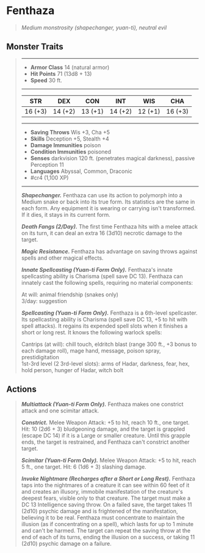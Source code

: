 # Fenthaza
>*Medium monstrosity (shapechanger, yuan-ti), neutral evil*
## Monster Traits
>___
>- **Armor Class** 14 (natural armor)
>- **Hit Points** 71 (13d8 + 13)
>- **Speed** 30 ft.
>___
>|STR|DEX|CON|INT|WIS|CHA|
>|:---:|:---:|:---:|:---:|:---:|:---:|
>|16 (+3)|14 (+2)|13 (+1)|14 (+2)|12 (+1)|16 (+3)|
>___
>- **Saving Throws** Wis +3, Cha +5
>- **Skills** Deception +5, Stealth +4
>- **Damage Immunities** poison
>- **Condition Immunities** poisoned
>- **Senses** darkvision 120 ft. (penetrates magical darkness), passive Perception 11
>- **Languages** Abyssal, Common, Draconic
>- #cr4 (1,100 XP)
>___
>***Shapechanger.*** Fenthaza can use its action to polymorph into a Medium snake or back into its true form. Its statistics are the same in each form. Any equipment it is wearing or carrying isn't transformed. If it dies, it stays in its current form.  
>
>***Death Fangs (2/Day).*** The first time Fenthaza hits with a melee attack on its turn, it can deal an extra 16 (3d10) necrotic damage to the target.  
>
>***Magic Resistance.*** Fenthaza has advantage on saving throws against spells and other magical effects.  
>
>***Innate Spellcasting (Yuan-ti Form Only).*** Fenthaza's innate spellcasting ability is Charisma (spell save DC 13). Fenthaza can innately cast the following spells, requiring no material components:  
>
>At will: animal friendship (snakes only)  
>3/day: suggestion  
>
>
>***Spellcasting (Yuan-ti Form Only).*** Fenthaza is a 6th-level spellcaster. Its spellcasting ability is Charisma (spell save DC 13, +5 to hit with spell attacks). It regains its expended spell slots when it finishes a short or long rest. It knows the following warlock spells:  
>
>Cantrips (at will): chill touch, eldritch blast (range 300 ft., +3 bonus to each damage roll), mage hand, message, poison spray, prestidigitation  
>1st-3rd level (2 3rd-level slots): arms of Hadar, darkness, fear, hex, hold person, hunger of Hadar, witch bolt  
>
## Actions
>***Multiattack (Yuan-ti Form Only).*** Fenthaza makes one constrict attack and one scimitar attack.  
>
>***Constrict.*** Melee Weapon Attack: +5 to hit, reach 10 ft., one target. Hit: 10 (2d6 + 3) bludgeoning damage, and the target is grappled (escape DC 14) if it is a Large or smaller creature. Until this grapple ends, the target is restrained, and Fenthaza can't constrict another target.  
>
>***Scimitar (Yuan-ti Form Only).*** Melee Weapon Attack: +5 to hit, reach 5 ft., one target. Hit: 6 (1d6 + 3) slashing damage.  
>
>***Invoke Nightmare (Recharges after a Short or Long Rest).*** Fenthaza taps into the nightmares of a creature it can see within 60 feet of it and creates an illusory, immobile manifestation of the creature's deepest fears, visible only to that creature. The target must make a DC 13 Intelligence saving throw. On a failed save, the target takes 11 (2d10) psychic damage and is frightened of the manifestation, believing it to be real. Fenthaza must concentrate to maintain the illusion (as if concentrating on a spell), which lasts for up to 1 minute and can't be harmed. The target can repeat the saving throw at the end of each of its turns, ending the illusion on a success, or taking 11 (2d10) psychic damage on a failure.